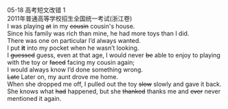 05-18
高考短文改错 1  
2011年普通高等学校招生全国统一考试(浙江卷)  
I was playing ~~at~~ in my ~~cousin~~ cousin's house.   
Since his family was rich than mine, he had more toys than I did.  
There was one on particular I’d always wanted.  
I put **it** into my pocket when he wasn’t looking.  
I ~~guessed~~ guess, even at that age, I would never ~~be~~ able to enjoy to playing with the toy or ~~faced~~ facing my cousin again;  
I would always know I’d done something wrong.  
~~Late~~ Later on, my aunt drove me home.  
When she dropped me off, I pulled out the toy ~~slow~~ slowly and gave it back.  
She knows what ~~had~~ happened, but she ~~thanked~~ thanks me and ~~ever~~ never mentioned it again.
